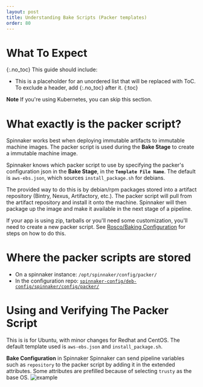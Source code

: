 ```yaml
---
layout: post
title: Understanding Bake Scripts (Packer templates)
order: 80
---
```


# What To Expect
{:.no_toc}
This guide should include:
* This is a placeholder for an unordered list that will be replaced with ToC. To exclude a header, add {:.no_toc} after it.
{:toc}

**Note** If you're using Kubernetes, you can skip this section.


# What exactly is the packer script?
Spinnaker works best when deploying immutable artifacts to immutable machine images. The packer script is used during the **Bake Stage** to create a immutable machine image.

Spinnaker knows which packer script to use by specifying the packer's configuration json in the **Bake Stage**, in the **`Template File Name`**.
The default is `aws-ebs.json`, which sources `install_package.sh` for debians.

The provided way to do this is by debian/rpm packages stored into a artifact repository (Bintry, Nexus, Artifactory, etc.). The packer script will  pull from the artifact repository and install it onto the machine. Spinnaker will then package up the image and make it available in the next stage of a pipeline.

If your app is using zip, tarballs or you'll need some customization, you'll need to create a new packer script. See [Rosco/Baking Configuration](http://docs.armory.io/admin-guides/rosco/) for steps on how to do this.


# Where the packer scripts are stored
- On a spinnaker instance: `/opt/spinnaker/config/packer/`  
- In the configuration repo: [`spinnaker-config/deb-config/spinnaker/config/packer/`](https://github.com/Armory/spinnaker-config-deb/tree/master/deb-config/spinnaker/config/packer)



# Using and Verifying The Packer Script
This is is for Ubuntu, with minor changes for Redhat and CentOS.
The default template used is `aws-ebs.json` and `install_package.sh`.

**Bake Configuration** in Spinnaker
Spinnaker can send pipeline variables such as `repository` to the packer script by adding it in the extended attributes. Some attributes are prefilled because of selecting `trusty` as the base OS.
![example](https://cl.ly/41113D0o1h3x/Screen%20Shot%202017-09-05%20at%204.34.58%20PM.png)
